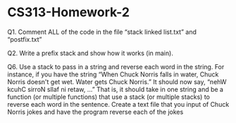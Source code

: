 # CS313-Homework-2

Q1. Comment ALL of the code in the file “stack linked list.txt” and “postfix.txt”

Q2. Write a prefix stack and show how it works (in main).

Q6. Use a stack to pass in a string and reverse each word in the string. For instance, if you
    have the string “When Chuck Norris falls in water, Chuck Norris doesn't get wet. Water
    gets Chuck Norris.” It should now say, “nehW kcuhC sirroN sllaf ni retaw, …” That is, it
    should take in one string and be a function (or multiple functions) that use a stack (or
    multiple stacks) to reverse each word in the sentence. Create a text file that you input of
    Chuck Norris jokes and have the program reverse each of the jokes

